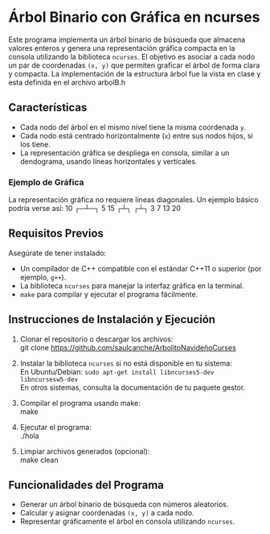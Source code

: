 # Árbol Binario con Gráfica en ncurses

Este programa implementa un árbol binario de búsqueda que almacena valores enteros y genera una representación gráfica compacta en la consola utilizando la biblioteca `ncurses`. El objetivo es asociar a cada nodo un par de coordenadas `(x, y)` que permiten graficar el árbol de forma clara y compacta.
La implementación de la estructura árbol fue la vista en clase y esta definida en el archivo arbolB.h

## Características

- Cada nodo del árbol en el mismo nivel tiene la misma coordenada `y`.
- Cada nodo está centrado horizontalmente (`x`) entre sus nodos hijos, si los tiene.
- La representación gráfica se despliega en consola, similar a un dendograma, usando líneas horizontales y verticales.

### Ejemplo de Gráfica

La representación gráfica no requiere líneas diagonales. Un ejemplo básico podría verse así:
    10
   ┌─┴─┐
  5     15
 ┌┴┐   ┌┴┐
3   7  13 20
## Requisitos Previos

Asegúrate de tener instalado:

- Un compilador de C++ compatible con el estándar C++11 o superior (por ejemplo, `g++`).
- La biblioteca `ncurses` para manejar la interfaz gráfica en la terminal.
- `make` para compilar y ejecutar el programa fácilmente.

## Instrucciones de Instalación y Ejecución

1. Clonar el repositorio o descargar los archivos:  
   git clone <https://github.com/saulcanche/ArbolitoNavideñoCurses>  

2. Instalar la biblioteca `ncurses` si no está disponible en tu sistema:  
   En Ubuntu/Debian: `sudo apt-get install libncurses5-dev libncursesw5-dev`  
   En otros sistemas, consulta la documentación de tu paquete gestor.

3. Compilar el programa usando make:  
   make

4. Ejecutar el programa:  
   ./hola

5. Limpiar archivos generados (opcional):  
   make clean

## Funcionalidades del Programa

- Generar un árbol binario de búsqueda con números aleatorios.
- Calcular y asignar coordenadas `(x, y)` a cada nodo.
- Representar gráficamente el árbol en consola utilizando `ncurses`.


